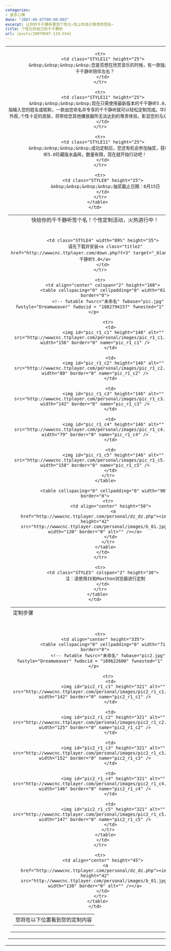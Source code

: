 ```yaml
---
categories:
- 音乐心情
date: "2007-06-07T00:00:00Z"
excerpt: 让你的千千静听更加个性化~加上你自己尊贵的签名~
title: 个性化你自己的千千静听
url: /posts/20070607-119.html
---
```

<table cellspacing="0" cellpadding="0" width="100%" border="0">
  <tr>
    <td class="STYLE2" align="center" height="145">
      <table cellspacing="0" cellpadding="0" width="95%" border="0">
        <tr>
          <td class="STYLE3" align="center" height="30">
            快给你的千千静听签个名！个性定制活动，火热进行中！
          </td>
        </tr>
        
        <tr>
          <td class="STYLE11" height="25">
            &nbsp;&nbsp;&nbsp;&nbsp;您是否想在欣赏音乐的时候，有一款独具个性的千千静听陪伴左右？
          </td>
        </tr>
        
        <tr>
          <td class="STYLE11" height="25">
            &nbsp;&nbsp;&nbsp;&nbsp;现在只需使用最新版本的千千静听5.0，轻动手指输入您的姓名或昵称，一款由您命名并专享的千千静听就可以轻松定制完成。华丽酷感的外观,个性十足的皮肤，将带给您其他播放器所无法达到的尊贵体验，彰显您的与众不同！
          </td>
        </tr>
        
        <tr>
          <td class="STYLE11" height="25">
            &nbsp;&nbsp;&nbsp;&nbsp;成功定制后，您还有机会参加抽奖，获得千千静听5.0珍藏版水晶砖。数量有限，现在就开始行动吧！
          </td>
        </tr>
        
        <tr>
          <td class="STYLE8" height="25">
            &nbsp;&nbsp;&nbsp;&nbsp;抽奖截止日期：6月15日
          </td>
        </tr>
      </table>
    </td>
  </tr>
  
  <tr>
    <td background="images/line.jpg" height="9">
      &nbsp;
    </td>
  </tr>
  
  <tr>
    <td align="center">
      <table cellspacing="0" cellpadding="0" width="98%" border="0">
        <tr>
          <td class="STYLE3" width="11%" height="35">
            定制步骤
          </td>
          
          <td class="STYLE4" width="89%" height="35">
            请先下载并安装<a class="title2" href="http://wwwcnc.ttplayer.com/down.php?t=3" target="_blank">千千静听5.0</a>
          </td>
        </tr>
        
        <tr>
          <td align="center" colspan="2" height="160">
            <table cellspacing="0" cellpadding="0" width="615" border="0">
              <!-- fwtable fwsrc="未命名" fwbase="pic.jpg" fwstyle="Dreamweaver" fwdocid = "1082794157" fwnested="1" --></p> 
              
              <tr>
                <td>
                  <img id="pic_r1_c1" height="146" alt="" src="http://wwwcnc.ttplayer.com/personal/images/pic_r1_c1.jpg" width="156" border="0" name="pic_r1_c1" />
                </td>
                
                <td>
                  <img id="pic_r1_c2" height="146" alt="" src="http://wwwcnc.ttplayer.com/personal/images/pic_r1_c2.jpg" width="80" border="0" name="pic_r1_c2" />
                </td>
                
                <td>
                  <img id="pic_r1_c3" height="146" alt="" src="http://wwwcnc.ttplayer.com/personal/images/pic_r1_c3.jpg" width="142" border="0" name="pic_r1_c3" />
                </td>
                
                <td>
                  <img id="pic_r1_c4" height="146" alt="" src="http://wwwcnc.ttplayer.com/personal/images/pic_r1_c4.jpg" width="79" border="0" name="pic_r1_c4" />
                </td>
                
                <td>
                  <img id="pic_r1_c5" height="146" alt="" src="http://wwwcnc.ttplayer.com/personal/images/pic_r1_c5.jpg" width="158" border="0" name="pic_r1_c5" />
                </td>
              </tr>
            </table>
            
            <table cellspacing="0" cellpadding="0" width="90%" border="0">
              <tr>
                <td align="center" height="50">
                  <a href="http://wwwcnc.ttplayer.com/personal/dz_dz.php"><img height="42" src="http://wwwcnc.ttplayer.com/personal/images/b_01.jpg" width="130" border="0" alt="" /></a>
                </td>
              </tr>
            </table>
          </td>
        </tr>
        
        <tr>
          <td class="STYLE5" colspan="2" height="30">
            注：请使用IE和Maxthon浏览器进行定制
          </td>
        </tr>
      </table>
    </td>
  </tr>
  
  <tr>
    <td background="images/line.jpg" height="9">
      &nbsp;
    </td>
  </tr>
  
  <tr>
    <td align="center">
      <table cellspacing="0" cellpadding="0" width="95%" border="0">
        <tr>
          <td class="STYLE3" height="35">
            您将在以下位置看到您的定制内容
          </td>
        </tr>
        
        <tr>
          <td align="center" height="335">
            <table cellspacing="0" cellpadding="0" width="712" border="0">
              <!-- fwtable fwsrc="未命名" fwbase="pic2.jpg" fwstyle="Dreamweaver" fwdocid = "189622600" fwnested="1" --></p> 
              
              <tr>
                <td>
                  <img id="pic2_r1_c1" height="321" alt="" src="http://wwwcnc.ttplayer.com/personal/images/pic2_r1_c1.jpg" width="142" border="0" name="pic2_r1_c1" />
                </td>
                
                <td>
                  <img id="pic2_r1_c2" height="321" alt="" src="http://wwwcnc.ttplayer.com/personal/images/pic2_r1_c2.jpg" width="125" border="0" name="pic2_r1_c2" />
                </td>
                
                <td>
                  <img id="pic2_r1_c3" height="321" alt="" src="http://wwwcnc.ttplayer.com/personal/images/pic2_r1_c3.jpg" width="152" border="0" name="pic2_r1_c3" />
                </td>
                
                <td>
                  <img id="pic2_r1_c4" height="321" alt="" src="http://wwwcnc.ttplayer.com/personal/images/pic2_r1_c4.jpg" width="146" border="0" name="pic2_r1_c4" />
                </td>
                
                <td>
                  <img id="pic2_r1_c5" height="321" alt="" src="http://wwwcnc.ttplayer.com/personal/images/pic2_r1_c5.jpg" width="147" border="0" name="pic2_r1_c5" />
                </td>
              </tr>
            </table>
          </td>
        </tr>
        
        <tr>
          <td align="center" height="45">
            <a href="http://wwwcnc.ttplayer.com/personal/dz_dz.php"><img height="42" src="http://wwwcnc.ttplayer.com/personal/images/b_01.jpg" width="130" border="0" alt="" /></a>
          </td>
        </tr>
      </table>
    </td>
  </tr>
</table>